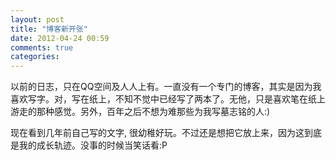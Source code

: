 ```yaml
---
layout: post
title: "博客新开张"
date: 2012-04-24 00:59
comments: true
categories: 
---
```


以前的日志，只在QQ空间及人人上有。一直没有一个专门的博客，其实是因为我喜欢写字。对，写在纸上，不知不觉中已经写了两本了。无他，只是喜欢笔在纸上游走的那种感觉。另外，百年之后不想为难那些为我写墓志铭的人:)


现在看到几年前自己写的文字, 很幼稚好玩。不过还是想把它放上来，因为这到底是我的成长轨迹。没事的时候当笑话看:P
